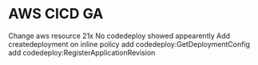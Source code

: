 # AWS CICD GA

Change aws resource 21x
No codedeploy showed appearently
Add createdeployment on inline policy
add codedeploy:GetDeploymentConfig
add codedeploy:RegisterApplicationRevision
